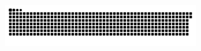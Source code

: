 <picture>
  <source media="(prefers-color-scheme: dark)" srcset="https://raw.githubusercontent.com/MarineHakobyan/MarineHakobyan/95f7edef607a7634241e163465c684a4973e98d0/github-contribution-grid-snake-dark.svg" />
  <source media="(prefers-color-scheme: light)" srcset="https://raw.githubusercontent.com/MarineHakobyan/MarineHakobyan/95f7edef607a7634241e163465c684a4973e98d0/github-contribution-grid-snake.svg" />
  <img alt="github-snake" src="https://raw.githubusercontent.com/MarineHakobyan/MarineHakobyan/95f7edef607a7634241e163465c684a4973e98d0/github-contribution-grid-snake-dark.svg" />
</picture>
